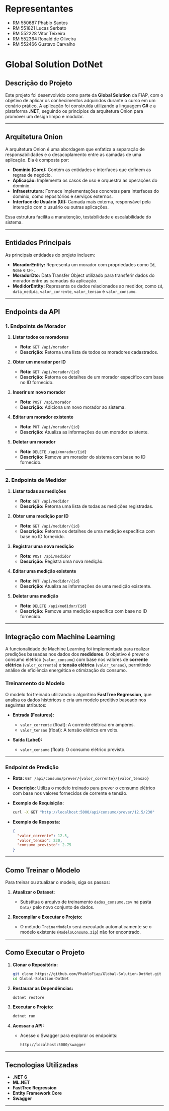 # Representantes

* RM 550687 Phablo Santos
* RM 551821 Lucas Serbato
* RM 552228 Vitor Teixeira
* RM 552364 Ronald de Oliveira
* RM 552466 Gustavo Carvalho


# Global Solution DotNet

## **Descrição do Projeto**

Este projeto foi desenvolvido como parte da **Global Solution** da FIAP, com o objetivo de aplicar os conhecimentos adquiridos durante o curso em um cenário prático. A aplicação foi construída utilizando a linguagem **C#** e a plataforma **.NET**, seguindo os princípios da arquitetura Onion para promover um design limpo e modular.

---

## **Arquitetura Onion**

A arquitetura Onion é uma abordagem que enfatiza a separação de responsabilidades e o desacoplamento entre as camadas de uma aplicação. Ela é composta por:

- **Domínio (Core):** Contém as entidades e interfaces que definem as regras de negócio.
- **Aplicação:** Implementa os casos de uso e orquestra as operações do domínio.
- **Infraestrutura:** Fornece implementações concretas para interfaces do domínio, como repositórios e serviços externos.
- **Interface de Usuário (UI):** Camada mais externa, responsável pela interação com o usuário ou outras aplicações.

Essa estrutura facilita a manutenção, testabilidade e escalabilidade do sistema.

---

## **Entidades Principais**

As principais entidades do projeto incluem:

- **MoradorEntity:** Representa um morador com propriedades como `Id`, `Nome` e `CPF`.
- **MoradorDto:** Data Transfer Object utilizado para transferir dados do morador entre as camadas da aplicação.
- **MedidorEntity:** Representa os dados relacionados ao medidor, como `Id`, `data_medida`, `valor_corrente`, `valor_tensao` e `valor_consumo`.

---

## **Endpoints da API**

### **1. Endpoints de Morador**

1. **Listar todos os moradores**
   - **Rota:** `GET /api/morador`
   - **Descrição:** Retorna uma lista de todos os moradores cadastrados.

2. **Obter um morador por ID**
   - **Rota:** `GET /api/morador/{id}`
   - **Descrição:** Retorna os detalhes de um morador específico com base no ID fornecido.

3. **Inserir um novo morador**
   - **Rota:** `POST /api/morador`
   - **Descrição:** Adiciona um novo morador ao sistema.

4. **Editar um morador existente**
   - **Rota:** `PUT /api/morador/{id}`
   - **Descrição:** Atualiza as informações de um morador existente.

5. **Deletar um morador**
   - **Rota:** `DELETE /api/morador/{id}`
   - **Descrição:** Remove um morador do sistema com base no ID fornecido.

---

### **2. Endpoints de Medidor**

1. **Listar todas as medições**
   - **Rota:** `GET /api/medidor`
   - **Descrição:** Retorna uma lista de todas as medições registradas.

2. **Obter uma medição por ID**
   - **Rota:** `GET /api/medidor/{id}`
   - **Descrição:** Retorna os detalhes de uma medição específica com base no ID fornecido.

3. **Registrar uma nova medição**
   - **Rota:** `POST /api/medidor`
   - **Descrição:** Registra uma nova medição.

4. **Editar uma medição existente**
   - **Rota:** `PUT /api/medidor/{id}`
   - **Descrição:** Atualiza as informações de uma medição existente.

5. **Deletar uma medição**
   - **Rota:** `DELETE /api/medidor/{id}`
   - **Descrição:** Remove uma medição específica com base no ID fornecido.

---

## **Integração com Machine Learning**

A funcionalidade de Machine Learning foi implementada para realizar predições baseadas nos dados dos **medidores**. O objetivo é prever o consumo elétrico (`valor_consumo`) com base nos valores de **corrente elétrica** (`valor_corrente`) e **tensão elétrica** (`valor_tensao`), permitindo análise de eficiência energética e otimização do consumo.

### **Treinamento do Modelo**

O modelo foi treinado utilizando o algoritmo **FastTree Regression**, que analisa os dados históricos e cria um modelo preditivo baseado nos seguintes atributos:

- **Entrada (Features):**
  - `valor_corrente` (float): A corrente elétrica em amperes.
  - `valor_tensao` (float): A tensão elétrica em volts.

- **Saída (Label):**
  - `valor_consumo` (float): O consumo elétrico previsto.

---

### **Endpoint de Predição**

- **Rota:** `GET /api/consumo/prever/{valor_corrente}/{valor_tensao}`
- **Descrição:** Utiliza o modelo treinado para prever o consumo elétrico com base nos valores fornecidos de corrente e tensão.

- **Exemplo de Requisição:**
  ```bash
  curl -X GET "http://localhost:5000/api/consumo/prever/12.5/230"
  ```

- **Exemplo de Resposta:**
  ```json
  {
    "valor_corrente": 12.5,
    "valor_tensao": 230,
    "consumo_previsto": 2.75
  }
  ```

---

## **Como Treinar o Modelo**

Para treinar ou atualizar o modelo, siga os passos:

1. **Atualizar o Dataset:**
   - Substitua o arquivo de treinamento `dados_consumo.csv` na pasta `Data/` pelo novo conjunto de dados.

2. **Recompilar e Executar o Projeto:**
   - O método `TreinarModelo` será executado automaticamente se o modelo existente (`ModeloConsumo.zip`) não for encontrado.

---

## **Como Executar o Projeto**

1. **Clonar o Repositório:**
   ```bash
   git clone https://github.com/PhabloFiap/Global-Solution-DotNet.git
   cd Global-Solution-DotNet
   ```

2. **Restaurar as Dependências:**
   ```bash
   dotnet restore
   ```

3. **Executar o Projeto:**
   ```bash
   dotnet run
   ```

4. **Acessar a API:**
   - Acesse o Swagger para explorar os endpoints:
     ```
     http://localhost:5000/swagger
     ```

---

## **Tecnologias Utilizadas**

- **.NET 6**
- **ML.NET**
- **FastTree Regression**
- **Entity Framework Core**
- **Swagger**

---
